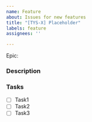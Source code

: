 ```yaml
---
name: Feature
about: Issues for new features
title: "[TYS-X] Placeholder"
labels: feature
assignees: ''

---
```


Epic: <Epic-Link>

### Description

### Tasks

- [ ] Task1
- [ ] Task2
- [ ] Task3
